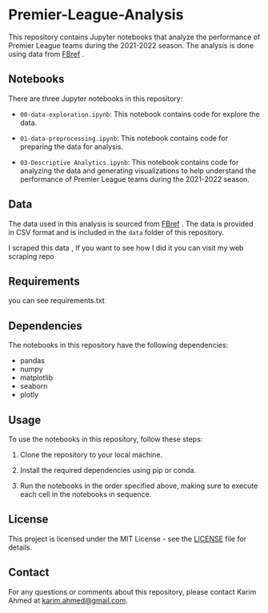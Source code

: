 ﻿# Premier-League-Analysis


This repository contains Jupyter notebooks that analyze the performance of Premier League teams during the 2021-2022 season. The analysis is done using data from [FBref](https://fbref.com/en/comps/9/Premier-League-Stats) .

## Notebooks

There are three Jupyter notebooks in this repository:

- `00-data-exploration.ipynb`: This notebook contains code for explore the data.

- `01-data-preprocessing.ipynb`: This notebook contains code for preparing the data for analysis.

- `03-Descriptive Analytics.ipynb`: This notebook contains code for analyzing the data and generating visualizations to help understand the performance of Premier League teams during the 2021-2022 season.


## Data

The data used in this analysis is sourced from [FBref](https://fbref.com/en/comps/9/Premier-League-Stats) . The data is provided in CSV format and is included in the `data` folder of this repository. 

I scraped this data , If you want to see how I did it you can visit my web scraping repo 

## Requirements
you can see requirements.txt

## Dependencies

The notebooks in this repository have the following dependencies:

- pandas
- numpy
- matplotlib
- seaborn
- plotly

## Usage

To use the notebooks in this repository, follow these steps:

1. Clone the repository to your local machine.

2. Install the required dependencies using pip or conda.

3. Run the notebooks in the order specified above, making sure to execute each cell in the notebooks in sequence.

## License

This project is licensed under the MIT License - see the [LICENSE](LICENSE) file for details.

## Contact

For any questions or comments about this repository, please contact Karim Ahmed at karim.ahmed@gmail.com.
